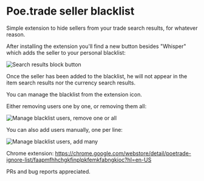 # Poe.trade seller blacklist

Simple extension to hide sellers from your trade search results, for whatever reason.

After installing the extension you'll find a new button besides "Whisper" which adds the seller to your personal blacklist:

![Search results block button](https://raw.githubusercontent.com/max-arias/poeTradeIgnoreList/master/readmeImages/image_1.png)

Once the seller has been added to the blacklist, he will not appear in the item search results nor the currency search results.

You can manage the blacklist from the extension icon.

Either removing users one by one, or removing them all:

![Manage blacklist users, remove one or all](https://raw.githubusercontent.com/max-arias/poeTradeIgnoreList/master/readmeImages/image_2.png)

You can also add users manually, one per line:

![Manage blacklist users, add many](https://raw.githubusercontent.com/max-arias/poeTradeIgnoreList/master/readmeImages/image_3.png)

Chrome extension: https://chrome.google.com/webstore/detail/poetrade-ignore-list/faapmfhhchgkfinplpkfemkfabngkioc?hl=en-US

PRs and bug reports appreciated.
